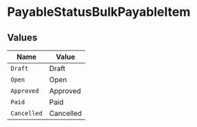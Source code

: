 # PayableStatusBulkPayableItem


## Values

| Name        | Value       |
| ----------- | ----------- |
| `Draft`     | Draft       |
| `Open`      | Open        |
| `Approved`  | Approved    |
| `Paid`      | Paid        |
| `Cancelled` | Cancelled   |